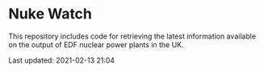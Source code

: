 # Nuke Watch

This repository includes code for retrieving the latest information available on the output of EDF nuclear power plants in the UK.

Last updated: 2021-02-13 21:04